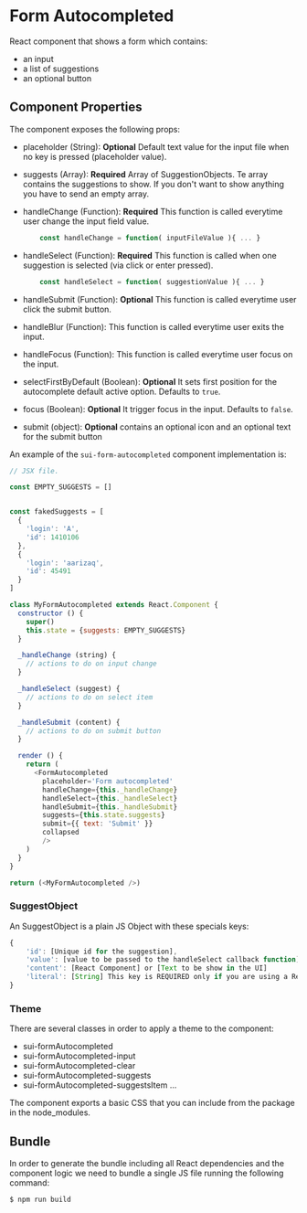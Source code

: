 # Form Autocompleted

React component that shows a form which contains:
- an input
- a list of suggestions
- an optional button

## Component Properties

The component exposes the following props:

* placeholder (String): **Optional** Default text value for the input file when no key is pressed (placeholder value).
* suggests (Array): **Required** Array of SuggestionObjects. Te array contains the suggestions to show. If you don't want to show anything you have to send an empty array.
* handleChange (Function): **Required** This function is called everytime user change the input field value.

	```javascript
		const handleChange = function( inputFileValue ){ ... }
	```
* handleSelect (Function): **Required** This function is called when one suggestion is selected (via click or enter pressed).

	```javascript
		const handleSelect = function( suggestionValue ){ ... }
	```
* handleSubmit (Function): **Optional** This function is called everytime user click the submit button.
* handleBlur (Function): This function is called everytime user exits the input.
* handleFocus (Function): This function is called everytime user focus on the input.
* selectFirstByDefault (Boolean): **Optional** It sets first position for the autocomplete default active option. Defaults to `true`.
* focus (Boolean): **Optional** It trigger focus in the input. Defaults to `false`.
* submit (object): **Optional** contains an optional icon and an optional text for the submit button


An example of the `sui-form-autocompleted` component implementation is:

```javascript
// JSX file.

const EMPTY_SUGGESTS = []


const fakedSuggests = [
  {
    'login': 'A',
    'id': 1410106
  },
  {
    'login': 'aarizaq',
    'id': 45491
  }
]

class MyFormAutocompleted extends React.Component {
  constructor () {
    super()
    this.state = {suggests: EMPTY_SUGGESTS}
  }

  _handleChange (string) {
    // actions to do on input change
  }

  _handleSelect (suggest) {
    // actions to do on select item
  }

  _handleSubmit (content) {
    // actions to do on submit button
  }

  render () {
    return (
      <FormAutocompleted
        placeholder='Form autocompleted'
        handleChange={this._handleChange}
        handleSelect={this._handleSelect}
        handleSubmit={this._handleSubmit}
        suggests={this.state.suggests}
        submit={{ text: 'Submit' }}
        collapsed
        />
    )
  }
}

return (<MyFormAutocompleted />)

```

### SuggestObject

An SuggestObject is a plain JS Object with these specials keys:

```javascript
{
    'id': [Unique id for the suggestion],
    'value': [value to be passed to the handleSelect callback function]
    'content': [React Component] or [Text to be show in the UI]
    'literal': [String] This key is REQUIRED only if you are using a ReactJS Component like a content. It is used to decide which text has to be put in the input text when this suggestion is selected, in other case content will be used,
}
```

### Theme

There are several classes in order to apply a theme to the component:

* sui-formAutocompleted
* sui-formAutocompleted-input
* sui-formAutocompleted-clear
* sui-formAutocompleted-suggests
* sui-formAutocompleted-suggestsItem
...

The component exports a basic CSS that you can include from the package in the node_modules.


## Bundle

In order to generate the bundle including all React dependencies and the component logic we need to bundle a single JS file running the following command:
```
$ npm run build
```
